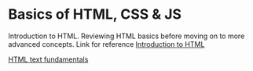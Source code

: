 # Basics of HTML, CSS & JS

Introduction to HTML. Reviewing HTML basics before moving on to more advanced concepts. Link for reference [ Introduction to HTML](https://developer.mozilla.org/en-US/docs/Learn/HTML/Introduction_to_HTML)

[HTML text fundamentals](https://developer.mozilla.org/en-US/docs/Learn/HTML/Introduction_to_HTML/HTML_text_fundamentals)
